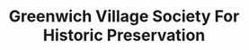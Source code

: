 ---
layout: repo
title: "Greenwich Village Society For Historic Preservation"
id: 21734
permalink: repos/21734/
---